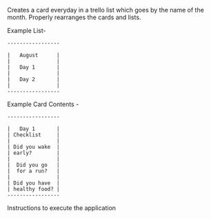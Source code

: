 Creates a card everyday in a trello list which goes by the name of the month. Properly rearranges the cards and lists.

Example List-

```
-----------------

|   August      |
|               |
|   Day 1       |
|               |
|   Day 2       |
|               |
-----------------
```

Example Card Contents -

```
-----------------

|   Day 1       |
| Checklist     |
|               |
| Did you wake  |
| early?        |
|               |
|  Did you go   |
|  for a run?   |
|               |
| Did you have  |
| healthy food? |
-----------------
```


Instructions to execute the application